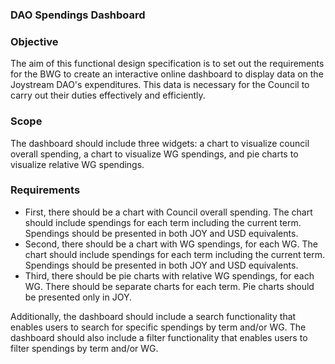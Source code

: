 ### DAO Spendings Dashboard 

### Objective
The aim of this functional design specification is to set out the requirements for the BWG to create an interactive online dashboard to display data on the Joystream DAO's expenditures. This data is necessary for the Council to carry out their duties effectively and efficiently.

### Scope
The dashboard should include three widgets: a chart to visualize council overall spending, a chart to visualize WG 
spendings, and pie charts to visualize relative WG spendings.

### Requirements
- First, there should be a chart with Council overall spending. The chart should include spendings for each term including the current term. Spendings should be presented in both JOY and USD equivalents.
- Second, there should be a chart with WG spendings, for each WG. The chart should include spendings for each term including the current term. Spendings should be presented in both JOY and USD equivalents.
- Third, there should be pie charts with relative WG spendings, for each WG. There should be separate charts for each term. Pie charts should be presented only in JOY.

Additionally, the dashboard should include a search functionality that enables users to search for specific spendings by term and/or WG.
The dashboard should also include a filter functionality that enables users to filter spendings by term and/or WG.

